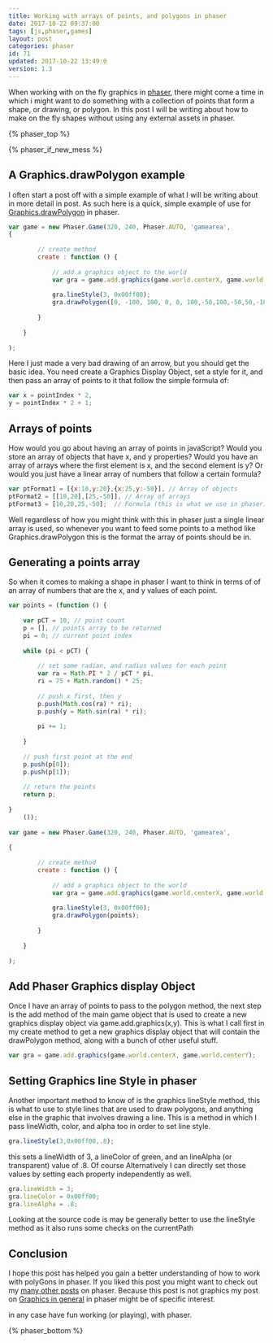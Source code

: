 ```yaml
---
title: Working with arrays of points, and polygons in phaser
date: 2017-10-22 09:37:00
tags: [js,phaser,games]
layout: post
categories: phaser
id: 71
updated: 2017-10-22 13:49:0
version: 1.3
---
```


When working with on the fly graphics in [phaser](http://phaser.io/), there might come a time in which i might want to do something with a collection of points that form a shape, or drawing, or polygon. In this post I will be writing about how to make on the fly shapes without using any external assets in phaser.

<!-- more -->

{% phaser_top %}

{% phaser_if_new_mess %}

## A Graphics.drawPolygon example

I often start a post off with a simple example of what I will be writing about in more detail in post. As such here is a quick, simple example of use for [Graphics.drawPolygon](http://phaser.io/docs/2.6.2/Phaser.Graphics.html#drawPolygon) in phaser.

```js
var game = new Phaser.Game(320, 240, Phaser.AUTO, 'gamearea', 
{
 
        // create method
        create : function () {
 
            // add a graphics object to the world
            var gra = game.add.graphics(game.world.centerX, game.world.centerY);
 
            gra.lineStyle(3, 0x00ff00);
            gra.drawPolygon([0, -100, 100, 0, 0, 100,-50,100,-50,50,-100,50,-100,-50,-50,-50,-50,-100,0,-100]);
 
        }
 
    }
 
);
```

Here I just made a very bad drawing of an arrow, but you should get the basic idea. You need create a Graphics Display Object, set a style for it, and then pass an array of points to it that follow the simple formula of:

```js
var x = pointIndex * 2,
y = pointIndex * 2 + 1;
```
## Arrays of points

How would you go about having an array of points in javaScript? Would you store an array of objects that have x, and y properties? Would you have an array of arrays where the first element is x, and the second element is y? Or would you just have a linear array of numbers that follow a certain formula?

```js
var ptFormat1 = [{x:10,y:20},{x:25,y:-50}], // Array of objects
ptFormat2 = [[10,20],[25,-50]], // Array of arrays
ptFormat3 = [10,20,25,-50];  // Formula (this is what we use in phaser)
```

Well regardless of how you might think with this in phaser just a single linear array is used, so whenever you want to feed some points to a method like Graphics.drawPolygon this is the format the array of points should be in.

## Generating a points array

So when it comes to making a shape in phaser I want to think in terms of of an array of numbers that are the x, and y values of each point.

```js
var points = (function () {
 
    var pCT = 10, // point count
    p = [], // points array to be returned
    pi = 0; // current point index
 
    while (pi < pCT) {
 
        // set some radian, and radius values for each point
        var ra = Math.PI * 2 / pCT * pi,
        ri = 75 + Math.random() * 25;
 
        // push x first, then y
        p.push(Math.cos(ra) * ri);
        p.push(y = Math.sin(ra) * ri);
 
        pi += 1;
 
    }
 
    // push first point at the end
    p.push(p[0]);
    p.push(p[1]);
 
    // return the points
    return p;
 
}
    ());
 
var game = new Phaser.Game(320, 240, Phaser.AUTO, 'gamearea', 
 
{
 
        // create method
        create : function () {
 
            // add a graphics object to the world
            var gra = game.add.graphics(game.world.centerX, game.world.centerY);
 
            gra.lineStyle(3, 0x00ff00);
            gra.drawPolygon(points);
 
        }
 
    }
 
);
```

## Add Phaser Graphics display Object

Once I have an array of points to pass to the polygon method, the next step is the add method of the main game object that is used to create a new graphics display object via game.add.graphics(x,y). This is what I call first in my create method to get a new graphics display object that will contain the drawPolygon method, along with a bunch of other useful stuff.

```js
var gra = game.add.graphics(game.world.centerX, game.world.centerY);
```

## Setting Graphics line Style in phaser

Another important method to know of is the graphics lineStyle method, this is what to use to style lines that are used to draw polygons, and anything else in the graphic that involves drawing a line. This is a method in which I pass lineWidth, color, and alpha too in order to set line style.

```js
gra.lineStyle(3,0x00ff00,.8);
```

this sets a lineWidth of 3, a lineColor of green, and an lineAlpha (or transparent) value of .8. Of course Alternatively I can directly set those values by setting each property independently as well.

```js
gra.lineWidth = 3;
gra.lineColor = 0x00ff00;
gra.lineAlpha = .8;
```

Looking at the source code is may be generally better to use the lineStyle method as it also runs some checks on the currentPath

## Conclusion

I hope this post has helped you gain a better understanding of how to work with polyGons in phaser. If you liked this post you might want to check out my [many other posts](/categories/phaser/) on phaser. Because this post is not graphics my post on [Graphics in general](/2017/10/21/phaser-graphics/) in phaser might be of specific interest.

in any case have fun working (or playing), with phaser.

{% phaser_bottom %}